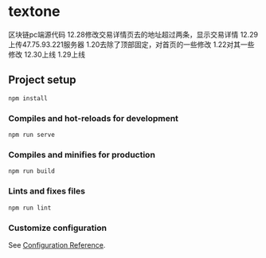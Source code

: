 # textone
区块链pc端源代码
12.28修改交易详情页去的地址超过两条，显示交易详情
12.29上传47.75.93.221服务器
1.20去除了顶部固定，对首页的一些修改
1.22对其一些修改
12.30上线
1.29上线
## Project setup
```
npm install
```

### Compiles and hot-reloads for development
```
npm run serve
```

### Compiles and minifies for production
```
npm run build
```

### Lints and fixes files
```
npm run lint
```

### Customize configuration
See [Configuration Reference](https://cli.vuejs.org/config/).
